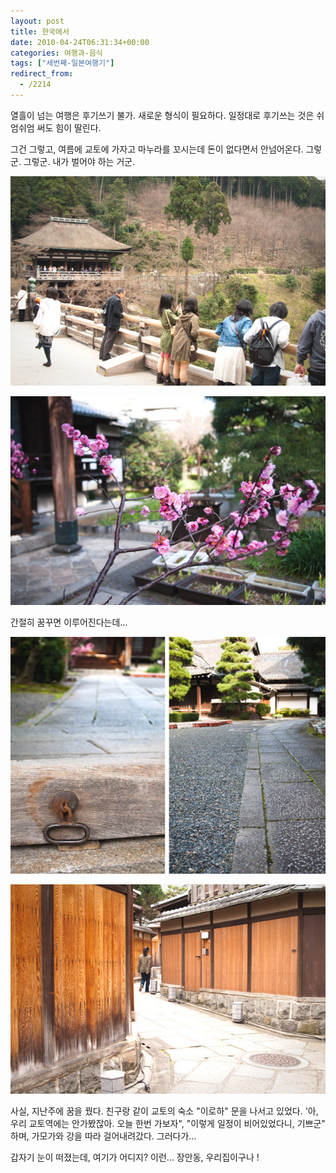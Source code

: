 ```yaml
---
layout: post
title: 한국에서
date: 2010-04-24T06:31:34+00:00
categories: 여행과-음식
tags: ["세번째-일본여행기"]
redirect_from:
  - /2214
---
```


열흘이 넘는 여행은 후기쓰기 불가. 새로운 형식이 필요하다. 일정대로 후기쓰는 것은 쉬엄쉬엄 써도 힘이 딸린다.

그건 그렇고, 여름에 교토에 가자고 마누라를 꼬시는데 돈이 없다면서 안넘어온다. 그렇군. 그렇군. 내가 벌어야 하는 거군.

![ ](/assets/media/uploads_1_cfile9.uf.1636F2024BD290018D2A68.jpg)

![ ](/assets/media/uploads_1_cfile9.uf.1536F2024BD290018C53DA.jpg)

간절히 꿈꾸면 이루어진다는데...

![ ](/assets/media/uploads_1_cfile30.uf.2036F2024BD290038F41A2.jpg)

![ ](/assets/media/uploads_1_cfile23.uf.1836F2024BD290028EA09F.jpg)

 

사실, 지난주에 꿈을 꿨다. 친구랑 같이 교토의 숙소 "이로하" 문을 나서고 있었다. '아, 우리 교토역에는 안가봤잖아. 오늘 한번 가보자", "이렇게 일정이 비어있었다니, 기쁘군" 하며, 가모가와 강을 따라 걸어내려갔다. 그러다가...

갑자기 눈이 떠졌는데, 여기가 어디지? 이런... 장안동, 우리집이구나 !
<div id=comments>
</div>
